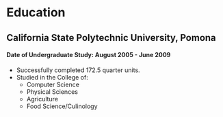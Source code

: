 Education
=========

California State Polytechnic University, Pomona
-----------------------------------------------

#### Date of Undergraduate Study: August 2005 - June 2009

* Successfully completed 172.5 quarter units.
* Studied in the College of:
    * Computer Science
    * Physical Sciences
    * Agriculture
    * Food Science/Culinology
